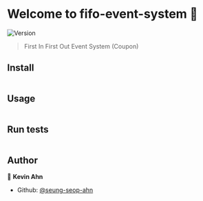 # Welcome to fifo-event-system 👋
![Version](https://img.shields.io/badge/version-0.0.0-blue.svg?cacheSeconds=2592000)

> First In First Out Event System (Coupon)

## Install

```sh
```

## Usage

```sh
```

## Run tests

```sh
```

## Author

👤 **Kevin Ahn**

* Github: [@seung-seop-ahn](https://github.com/seung-seop-ahn)
